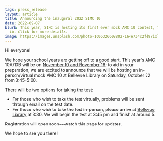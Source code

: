 ```yaml
---
tags: press_release
layout: article
title: Announcing the inaugural 2022 SIMC 10
date: 2022-09-07
blurb: This year, SIMC is hosting its first ever mock AMC 10 contest, the SIMC
  10. Click for more details.
image: https://images.unsplash.com/photo-1606326608802-164e734c2fd9?ixlib=rb-1.2.1&ixid=MnwxMjA3fDB8MHxwaG90by1wYWdlfHx8fGVufDB8fHx8&auto=format&fit=crop&w=1170&q=80
---
```

Hi everyone!

We hope your school years are getting off to a good start. This year's AMC 10A/10B will be on [November 10 and November 16](https://www.maa.org/math-competitions/about-amc/events-calendar); to aid in your preparation, we are excited to announce that we will be hosting an in-person/virtual mock AMC 10 at Bellevue Library on Saturday, October 22 from 3:45-5:00.

There will be two options for taking the test:

* For those who wish to take the test virtually, problems will be sent through email on the test date.
* For those who wish to take the test in-person, please arrive at [Bellevue Library](https://goo.gl/maps/GDUZC3HYgyLpiCk58) at 3:30. We will begin the test at 3:45 pm and finish at around 5. 

Registration will open soon---watch this page for updates.

We hope to see you there!